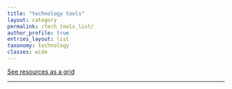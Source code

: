 ```yaml
---
title: "technology tools"
layout: category
permalink: /tech_tools_list/
author_profile: true
entries_layout: list
taxonomy: technology
classes: wide
---
```


[See resources as a grid](/tech_tools/)

<hr>
